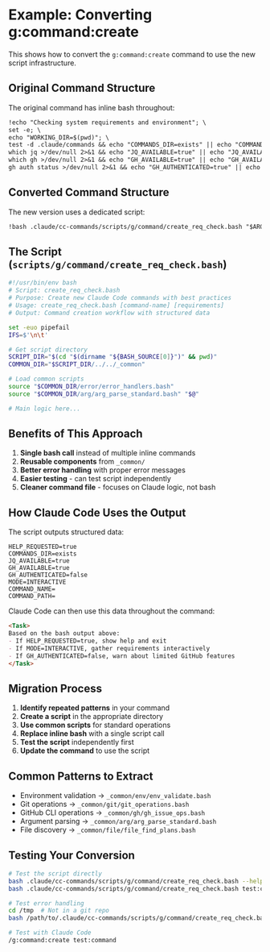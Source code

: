 # Example: Converting g:command:create

This shows how to convert the `g:command:create` command to use the new script infrastructure.

## Original Command Structure

The original command has inline bash throughout:

```markdown
!echo "Checking system requirements and environment"; \
set -e; \
echo "WORKING_DIR=$(pwd)"; \
test -d .claude/commands && echo "COMMANDS_DIR=exists" || echo "COMMANDS_DIR=missing"; \
which jq >/dev/null 2>&1 && echo "JQ_AVAILABLE=true" || echo "JQ_AVAILABLE=false"; \
which gh >/dev/null 2>&1 && echo "GH_AVAILABLE=true" || echo "GH_AVAILABLE=false"; \
gh auth status >/dev/null 2>&1 && echo "GH_AUTHENTICATED=true" || echo "GH_AUTHENTICATED=false"
```

## Converted Command Structure

The new version uses a dedicated script:

```markdown
!bash .claude/cc-commands/scripts/g/command/create_req_check.bash "$ARGUMENTS"
```

## The Script (`scripts/g/command/create_req_check.bash`)

```bash
#!/usr/bin/env bash
# Script: create_req_check.bash
# Purpose: Create new Claude Code commands with best practices
# Usage: create_req_check.bash [command-name] [requirements]
# Output: Command creation workflow with structured data

set -euo pipefail
IFS=$'\n\t'

# Get script directory
SCRIPT_DIR="$(cd "$(dirname "${BASH_SOURCE[0]}")" && pwd)"
COMMON_DIR="$SCRIPT_DIR/../../_common"

# Load common scripts
source "$COMMON_DIR/error/error_handlers.bash"
source "$COMMON_DIR/arg/arg_parse_standard.bash" "$@"

# Main logic here...
```

## Benefits of This Approach

1. **Single bash call** instead of multiple inline commands
2. **Reusable components** from `_common/`
3. **Better error handling** with proper error messages
4. **Easier testing** - can test script independently
5. **Cleaner command file** - focuses on Claude logic, not bash

## How Claude Code Uses the Output

The script outputs structured data:

```
HELP_REQUESTED=true
COMMANDS_DIR=exists
JQ_AVAILABLE=true
GH_AVAILABLE=true
GH_AUTHENTICATED=false
MODE=INTERACTIVE
COMMAND_NAME=
COMMAND_PATH=
```

Claude Code can then use this data throughout the command:

```markdown
<Task>
Based on the bash output above:
- If HELP_REQUESTED=true, show help and exit
- If MODE=INTERACTIVE, gather requirements interactively
- If GH_AUTHENTICATED=false, warn about limited GitHub features
</Task>
```

## Migration Process

1. **Identify repeated patterns** in your command
2. **Create a script** in the appropriate directory
3. **Use common scripts** for standard operations
4. **Replace inline bash** with a single script call
5. **Test the script** independently first
6. **Update the command** to use the script

## Common Patterns to Extract

- Environment validation → `_common/env/env_validate.bash`
- Git operations → `_common/git/git_operations.bash`
- GitHub CLI operations → `_common/gh/gh_issue_ops.bash`
- Argument parsing → `_common/arg/arg_parse_standard.bash`
- File discovery → `_common/file/file_find_plans.bash`

## Testing Your Conversion

```bash
# Test the script directly
bash .claude/cc-commands/scripts/g/command/create_req_check.bash --help
bash .claude/cc-commands/scripts/g/command/create_req_check.bash test:command

# Test error handling
cd /tmp  # Not in a git repo
bash /path/to/.claude/cc-commands/scripts/g/command/create_req_check.bash

# Test with Claude Code
/g:command:create test:command
```